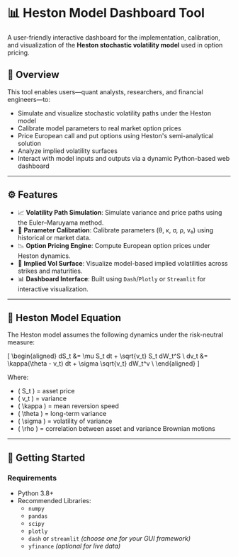 # 📊 Heston Model Dashboard Tool

A user-friendly interactive dashboard for the implementation, calibration, and visualization of the **Heston stochastic volatility model** used in option pricing.

## 🧠 Overview

This tool enables users—quant analysts, researchers, and financial engineers—to:

- Simulate and visualize stochastic volatility paths under the Heston model
- Calibrate model parameters to real market option prices
- Price European call and put options using Heston's semi-analytical solution
- Analyze implied volatility surfaces
- Interact with model inputs and outputs via a dynamic Python-based web dashboard

---

## ⚙️ Features

- 📈 **Volatility Path Simulation**: Simulate variance and price paths using the Euler–Maruyama method.
- 🎯 **Parameter Calibration**: Calibrate parameters (θ, κ, σ, ρ, v₀) using historical or market data.
- 📉 **Option Pricing Engine**: Compute European option prices under Heston dynamics.
- 🧩 **Implied Vol Surface**: Visualize model-based implied volatilities across strikes and maturities.
- 📊 **Dashboard Interface**: Built using `Dash`/`Plotly` or `Streamlit` for interactive visualization.

---

## 🧪 Heston Model Equation

The Heston model assumes the following dynamics under the risk-neutral measure:

\[
\begin{aligned}
dS_t &= \mu S_t dt + \sqrt{v_t} S_t dW_t^S \\
dv_t &= \kappa(\theta - v_t) dt + \sigma \sqrt{v_t} dW_t^v \\
\end{aligned}
\]

Where:
- \( S_t \) = asset price
- \( v_t \) = variance
- \( \kappa \) = mean reversion speed
- \( \theta \) = long-term variance
- \( \sigma \) = volatility of variance
- \( \rho \) = correlation between asset and variance Brownian motions

---

## 🚀 Getting Started

### Requirements

- Python 3.8+
- Recommended Libraries:
  - `numpy`
  - `pandas`
  - `scipy`
  - `plotly`
  - `dash` or `streamlit` *(choose one for your GUI framework)*
  - `yfinance` *(optional for live data)*

